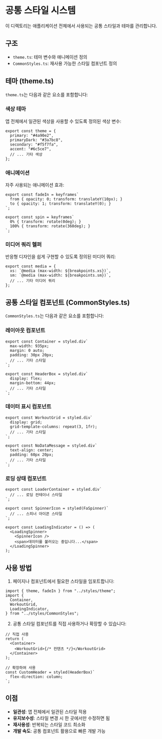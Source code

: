 # 공통 스타일 시스템

이 디렉토리는 애플리케이션 전체에서 사용되는 공통 스타일과 테마를 관리합니다.

## 구조

- `theme.ts`: 테마 변수와 애니메이션 정의
- `CommonStyles.ts`: 재사용 가능한 스타일 컴포넌트 정의

## 테마 (theme.ts)

`theme.ts`는 다음과 같은 요소를 포함합니다:

### 색상 테마

앱 전체에서 일관된 색상을 사용할 수 있도록 정의된 색상 변수:

```tsx
export const theme = {
  primary: "#4a90e2",
  primaryDark: "#3a7bc8",
  secondary: "#f5f7fa",
  accent: "#6c5ce7",
  // ... 기타 색상
};
```

### 애니메이션

자주 사용되는 애니메이션 효과:

```tsx
export const fadeIn = keyframes`
  from { opacity: 0; transform: translateY(10px); }
  to { opacity: 1; transform: translateY(0); }
`;

export const spin = keyframes`
  0% { transform: rotate(0deg); }
  100% { transform: rotate(360deg); }
`;
```

### 미디어 쿼리 헬퍼

반응형 디자인을 쉽게 구현할 수 있도록 정의된 미디어 쿼리:

```tsx
export const media = {
  xs: `@media (max-width: ${breakpoints.xs})`,
  sm: `@media (max-width: ${breakpoints.sm})`,
  // ... 기타 미디어 쿼리
};
```

## 공통 스타일 컴포넌트 (CommonStyles.ts)

`CommonStyles.ts`는 다음과 같은 요소를 포함합니다:

### 레이아웃 컴포넌트

```tsx
export const Container = styled.div`
  max-width: 935px;
  margin: 0 auto;
  padding: 30px 20px;
  // ... 기타 스타일
`;

export const HeaderBox = styled.div`
  display: flex;
  margin-bottom: 44px;
  // ... 기타 스타일
`;
```

### 데이터 표시 컴포넌트

```tsx
export const WorkoutGrid = styled.div`
  display: grid;
  grid-template-columns: repeat(3, 1fr);
  // ... 기타 스타일
`;

export const NoDataMessage = styled.div`
  text-align: center;
  padding: 60px 20px;
  // ... 기타 스타일
`;
```

### 로딩 상태 컴포넌트

```tsx
export const LoaderContainer = styled.div`
  // ... 로딩 컨테이너 스타일
`;

export const SpinnerIcon = styled(FaSpinner)`
  // ... 스피너 아이콘 스타일
`;

export const LoadingIndicator = () => (
  <LoadingSpinner>
    <SpinnerIcon />
    <span>데이터를 불러오는 중입니다...</span>
  </LoadingSpinner>
);
```

## 사용 방법

1. 페이지나 컴포넌트에서 필요한 스타일을 임포트합니다:

```tsx
import { theme, fadeIn } from "../styles/theme";
import {
  Container,
  WorkoutGrid,
  LoadingIndicator,
} from "../styles/CommonStyles";
```

2. 공통 스타일 컴포넌트를 직접 사용하거나 확장할 수 있습니다:

```tsx
// 직접 사용
return (
  <Container>
    <WorkoutGrid>{/* 컨텐츠 */}</WorkoutGrid>
  </Container>
);

// 확장하여 사용
const CustomHeader = styled(HeaderBox)`
  flex-direction: column;
`;
```

## 이점

- **일관성**: 앱 전체에서 일관된 스타일 적용
- **유지보수성**: 스타일 변경 시 한 곳에서만 수정하면 됨
- **재사용성**: 반복되는 스타일 코드 최소화
- **개발 속도**: 공통 컴포넌트 활용으로 빠른 개발 가능
